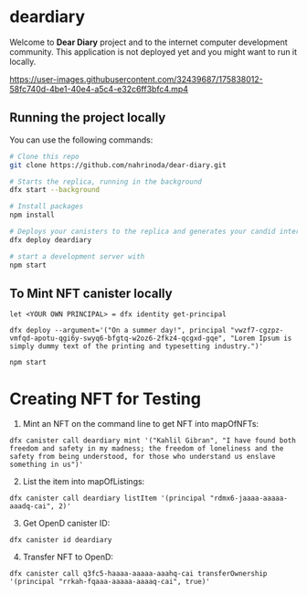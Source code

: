 # deardiary

Welcome to **Dear Diary** project and to the internet computer development community. This application is not deployed yet and you might want to run it locally.



https://user-images.githubusercontent.com/32439687/175838012-58fc740d-4be1-40e4-a5c4-e32c6ff3bfc4.mp4



## Running the project locally

You can use the following commands:

```bash
# Clone this repo
git clone https://github.com/nahrinoda/dear-diary.git

# Starts the replica, running in the background
dfx start --background

# Install packages
npm install

# Deploys your canisters to the replica and generates your candid interface
dfx deploy deardiary

# start a development server with
npm start
```

## To Mint NFT canister locally

```
let <YOUR OWN PRINCIPAL> = dfx identity get-principal

dfx deploy --argument='("On a summer day!", principal "vwzf7-cgzpz-vmfqd-apotu-qgi6y-swyq6-bfgtq-w2oz6-2fkz4-qcgxd-gqe", "Lorem Ipsum is simply dummy text of the printing and typesetting industry.")'

npm start
```

# Creating NFT for Testing

1. Mint an NFT on the command line to get NFT into mapOfNFTs:

```
dfx canister call deardiary mint '("Kahlil Gibran", "I have found both freedom and safety in my madness; the freedom of loneliness and the safety from being understood, for those who understand us enslave something in us")'
```

2. List the item into mapOfListings:

```
dfx canister call deardiary listItem '(principal "rdmx6-jaaaa-aaaaa-aaadq-cai", 2)'
```

3. Get OpenD canister ID:

```
dfx canister id deardiary
```

4. Transfer NFT to OpenD:

```
dfx canister call q3fc5-haaaa-aaaaa-aaahq-cai transferOwnership '(principal "rrkah-fqaaa-aaaaa-aaaaq-cai", true)'
```
